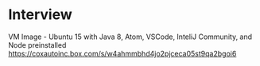 # Interview
VM Image - Ubuntu 15 with Java 8, Atom, VSCode, InteliJ Community, and Node preinstalled
https://coxautoinc.box.com/s/w4ahmmbhd4jo2pjceca05st9qa2bgoi6
